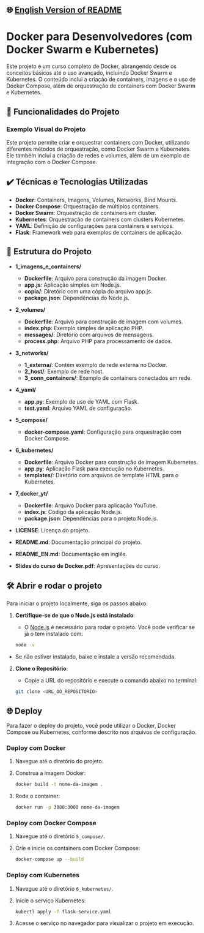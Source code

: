 ## 🌐 [English Version of README](README_EN.md)

# Docker para Desenvolvedores (com Docker Swarm e Kubernetes)

Este projeto é um curso completo de Docker, abrangendo desde os conceitos básicos até o uso avançado, incluindo Docker Swarm e Kubernetes. O conteúdo inclui a criação de containers, imagens e o uso de Docker Compose, além de orquestração de containers com Docker Swarm e Kubernetes.

## 🔨 Funcionalidades do Projeto

### Exemplo Visual do Projeto  

Este projeto permite criar e orquestrar containers com Docker, utilizando diferentes métodos de orquestração, como Docker Swarm e Kubernetes. Ele também inclui a criação de redes e volumes, além de um exemplo de integração com o Docker Compose.

## ✔️ Técnicas e Tecnologias Utilizadas

- **Docker**: Containers, Imagens, Volumes, Networks, Bind Mounts.
- **Docker Compose**: Orquestração de múltiplos containers.
- **Docker Swarm**: Orquestração de containers em cluster.
- **Kubernetes**: Orquestração de containers com clusters Kubernetes.
- **YAML**: Definição de configurações para containers e serviços.
- **Flask**: Framework web para exemplos de containers de aplicação.

## 📁 Estrutura do Projeto

- **1_imagens_e_containers/**
  - **Dockerfile**: Arquivo para construção da imagem Docker.
  - **app.js**: Aplicação simples em Node.js.
  - **copia/**: Diretório com uma cópia do arquivo app.js.
  - **package.json**: Dependências do Node.js.
  
- **2_volumes/**
  - **Dockerfile**: Arquivo para construção de imagem com volumes.
  - **index.php**: Exemplo simples de aplicação PHP.
  - **messages/**: Diretório com arquivos de mensagens.
  - **process.php**: Arquivo PHP para processamento de dados.

- **3_networks/**
  - **1_externa/**: Contém exemplo de rede externa no Docker.
  - **2_host/**: Exemplo de rede host.
  - **3_conn_containers/**: Exemplo de containers conectados em rede.

- **4_yaml/**
  - **app.py**: Exemplo de uso de YAML com Flask.
  - **test.yaml**: Arquivo YAML de configuração.

- **5_compose/**
  - **docker-compose.yaml**: Configuração para orquestração com Docker Compose.

- **6_kubernetes/**
  - **Dockerfile**: Arquivo Docker para construção de imagem Kubernetes.
  - **app.py**: Aplicação Flask para execução no Kubernetes.
  - **templates/**: Diretório com arquivos de template HTML para o Kubernetes.

- **7_docker_yt/**
  - **Dockerfile**: Arquivo Docker para aplicação YouTube.
  - **index.js**: Código da aplicação Node.js.
  - **package.json**: Dependências para o projeto Node.js.

- **LICENSE**: Licença do projeto.
- **README.md**: Documentação principal do projeto.
- **README_EN.md**: Documentação em inglês.
- **Slides do curso de Docker.pdf**: Apresentações do curso.

## 🛠️ Abrir e rodar o projeto

Para iniciar o projeto localmente, siga os passos abaixo:

1. **Certifique-se de que o Node.js está instalado**:
   - O [Node.js](https://nodejs.org/) é necessário para rodar o projeto. Você pode verificar se já o tem instalado com:

   ```bash
   node -v
   ```

- Se não estiver instalado, baixe e instale a versão recomendada.

2. **Clone o Repositório**:
    - Copie a URL do repositório e execute o comando abaixo no terminal:

   ```bash
   git clone <URL_DO_REPOSITORIO>
   ```

## 🌐 Deploy

Para fazer o deploy do projeto, você pode utilizar o Docker, Docker Compose ou Kubernetes, conforme descrito nos arquivos de configuração.

### Deploy com Docker

1. Navegue até o diretório do projeto.
2. Construa a imagem Docker:

   ```bash
   docker build -t nome-da-imagem .
   ```

3. Rode o container:

   ```bash
   docker run -p 3000:3000 nome-da-imagem
   ```

### Deploy com Docker Compose

1. Navegue até o diretório `5_compose/`.
2. Crie e inicie os containers com Docker Compose:

   ```bash
   docker-compose up --build
   ```

### Deploy com Kubernetes

1. Navegue até o diretório `6_kubernetes/`.
2. Inicie o serviço Kubernetes:

   ```bash
   kubectl apply -f flask-service.yaml
   ```

3. Acesse o serviço no navegador para visualizar o projeto em execução.
